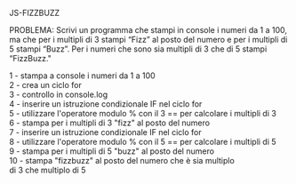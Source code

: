 JS-FIZZBUZZ

PROBLEMA: Scrivi un programma che stampi in console i 
numeri da 1 a 100, ma che per i multipli di 3 stampi “Fizz”
al posto del numero e per i multipli di 5 stampi “Buzz”. Per
i numeri che sono sia multipli di 3 che di 5 stampi “FizzBuzz."

1 - stampa a console i numeri da 1 a 100<br>
2 - crea un ciclo for<br>
3 - controllo in console.log<br>
4 - inserire un istruzione condizionale IF nel ciclo for<br>
5 - utilizzare l'operatore modulo % con il 3 == per calcolare i multipli di 3<br>
6 - stampa per i multipli di 3 "fizz" al posto del numero<br>
7 - inserire un istruzione condizionale IF nel ciclo for<br>
8 - utilizzare l'operatore modulo % con il 5 == per calcolare i multipli di 5<br>
9 - stampa per i multipli di 5 "buzz" al posto del numero<br>
10 - stampa "fizzbuzz" al posto del numero che è sia multiplo<br>
    di 3 che multiplo di 5  

